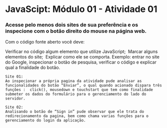 # JavaScipt: Módulo 01 - Atividade 01

### Acesse pelo menos dois sites de sua preferência e os inspecione com o botão direito do mouse na página web.
Com o código fonte aberto você deve: 

Verificar no código algum elemento que utilize JavaScript; 
Marcar alguns elementos do site; 
Explicar como ele se comporta. 
Exemplo: entrar no site do Google, inspecionar o botão de pesquisa, verificar o código e explicar qual a finalidade do botão. 

```
Site 01: 
Ao inspecionar a própria pagina da atividade pude analisar as funcionalidades do botão “Enviar”, o qual quando acionado dispara três funções :  click(), mousedown e touchstart que tem como finalidade submeter os dados do formulário para o gerenciamento do lado do servidor. 

Site 02: 
Analisando o botão de “Sign in” pude observar que ele trata do redirecionamento da pagina, bem como chama varias funções para o gerenciamento do login da aplicação. 

```
